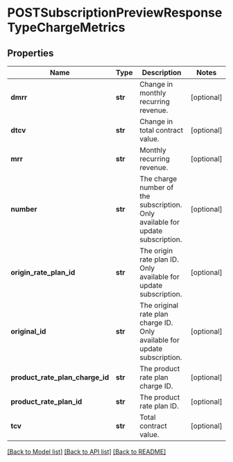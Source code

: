 # POSTSubscriptionPreviewResponseTypeChargeMetrics

## Properties
Name | Type | Description | Notes
------------ | ------------- | ------------- | -------------
**dmrr** | **str** | Change in monthly recurring revenue.  | [optional] 
**dtcv** | **str** | Change in total contract value.  | [optional] 
**mrr** | **str** | Monthly recurring revenue.  | [optional] 
**number** | **str** | The charge number of the subscription. Only available for update subscription.  | [optional] 
**origin_rate_plan_id** | **str** | The origin rate plan ID. Only available for update subscription.  | [optional] 
**original_id** | **str** | The original rate plan charge ID. Only available for update subscription.  | [optional] 
**product_rate_plan_charge_id** | **str** | The product rate plan charge ID.  | [optional] 
**product_rate_plan_id** | **str** | The product rate plan ID.  | [optional] 
**tcv** | **str** | Total contract value.  | [optional] 

[[Back to Model list]](../README.md#documentation-for-models) [[Back to API list]](../README.md#documentation-for-api-endpoints) [[Back to README]](../README.md)


